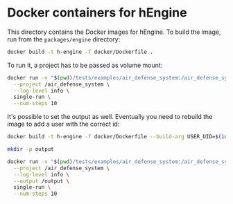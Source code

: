 # Docker containers for hEngine

This directory contains the Docker images for hEngine. To build the image, run from the `packages/engine` directory:

```sh
docker build -t h-engine -f docker/Dockerfile .
```

To run it, a project has to be passed as volume mount:

```sh
docker run -v "$(pwd)/tests/examples/air_defense_system:/air_defense_system:ro" h-engine \
  --project /air_defense_system \
  --log-level info \
  single-run \
  --num-steps 10
```

It's possible to set the output as well. Eventually you need to rebuild the image to add a user with the correct id:

```sh
docker build -t h-engine -f docker/Dockerfile --build-arg USER_UID=$(id -u) --build-arg GROUP_UID=$(id -g) .

mkdir -p output

docker run -v "$(pwd)/tests/examples/air_defense_system:/air_defense_system:ro" -v "$(pwd)/output:/output" h-engine \
  --project /air_defense_system \
  --log-level info \
  --output /output \
  single-run \
  --num-steps 10
```
